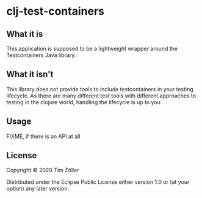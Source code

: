 # clj-test-containers

## What it is
This application is supposed to be a lightweight wrapper around the Testcontainers Java library. 

## What it isn't
This library does not provide tools to include testcontainers in your testing lifecycle. As there are many different test tools with different approaches to testing in the clojure world, handling the lifecycle is up to you.


## Usage

FIXME, if there is an API at all


## License

Copyright © 2020 Tim Zöller

Distributed under the Eclipse Public License either version 1.0 or (at
your option) any later version.
